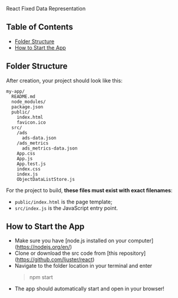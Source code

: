 React Fixed Data Representation

## Table of Contents

- [Folder Structure](#folder-structure)
- [How to Start the App](#updating-to-new-releases)


## Folder Structure

After creation, your project should look like this:

```
my-app/
  README.md
  node_modules/
  package.json
  public/
    index.html
    favicon.ico
  src/
    /ads
      ads-data.json
    /ads_metrics
      ads_metrics-data.json
    App.css
    App.js
    App.test.js
    index.css
    index.js
    ObjectDataListStore.js
```

For the project to build, **these files must exist with exact filenames**:

* `public/index.html` is the page template;
* `src/index.js` is the JavaScript entry point.


## How to Start the App

* Make sure you have [node.js installed on your computer] (https://nodejs.org/en/)
* Clone or download the src code from [this repository] (https://github.com/ljuster/react)
* Navigate to the folder location in your terminal and enter 
  > npm start
* The app should automatically start and open in your browser!

